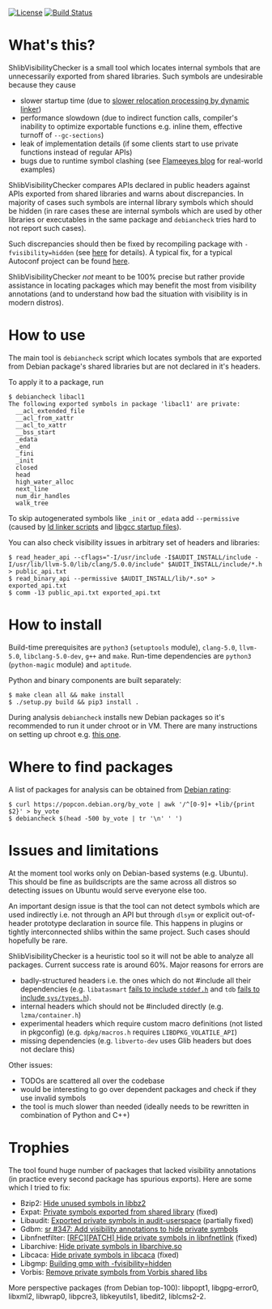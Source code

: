[![License](http://img.shields.io/:license-MIT-blue.svg)](https://github.com/yugr/ShlibVisibilityChecker/blob/master/LICENSE.txt)
[![Build Status](https://travis-ci.org/yugr/ShlibVisibilityChecker.svg?branch=master)](https://travis-ci.org/yugr/ShlibVisibilityChecker)

# What's this?

ShlibVisibilityChecker is a small tool which locates internal symbols
that are unnecessarily exported from shared libraries.
Such symbols are undesirable because they cause
* slower startup time (due to [slower relocation processing by dynamic linker](https://lwn.net/Articles/341309/))
* performance slowdown (due to indirect function calls, compiler's inability
  to optimize exportable functions e.g. inline them, effective turnoff of `--gc-sections`)
* leak of implementation details
  (if some clients start to use private functions instead of regular APIs)
* bugs due to runtime symbol clashing (see [Flameeyes blog](https://flameeyes.blog/2008/02/09/flex-and-linking-conflicts-or-a-possible-reason-why-php-and-recode-are-so-crashy/) for real-world examples)

ShlibVisibilityChecker compares APIs declared in public headers
against APIs exported from shared libraries and warns about discrepancies.
In majority of cases such symbols are internal library symbols which should be hidden
(in rare cases these are internal symbols which are used by other libraries or executables
in the same package and `debiancheck` tries hard to not report such cases).

Such discrepancies should then be fixed by recompiling package
with `-fvisibility=hidden` (see [here](https://gcc.gnu.org/wiki/Visibility) for details).
A typical fix, for a typical Autoconf project can be found
[here](https://github.com/cacalabs/libcaca/issues/33#issuecomment-387656546).

ShlibVisibilityChecker _not_ meant to be 100% precise but rather provide assistance in locating packages
which may benefit the most from visibility annotations (and to understand how bad the situation
with visibility is in modern distros).

# How to use

The main tool is `debiancheck` script which locates symbols that are exported from
Debian package's shared libraries but are not declared in it's headers.

To apply it to a package, run
```
$ debiancheck libacl1
The following exported symbols in package 'libacl1' are private:
  __acl_extended_file
  __acl_from_xattr
  __acl_to_xattr
  __bss_start
  _edata
  _end
  _fini
  _init
  closed
  head
  high_water_alloc
  next_line
  num_dir_handles
  walk_tree
```
To skip autogenerated symbols like `_init` or `_edata` add `--permissive` (caused by [ld linker scripts](https://sourceware.org/ml/binutils/2018-04/msg00326.html) and [libgcc startup files](https://gcc.gnu.org/ml/gcc-help/2018-04/msg00097.html)).

You can also check visibility issues in arbitrary set of headers and libraries:
```
$ read_header_api --cflags="-I/usr/include -I$AUDIT_INSTALL/include -I/usr/lib/llvm-5.0/lib/clang/5.0.0/include" $AUDIT_INSTALL/include/*.h > public_api.txt
$ read_binary_api --permissive $AUDIT_INSTALL/lib/*.so* > exported_api.txt
$ comm -13 public_api.txt exported_api.txt
```

# How to install

Build-time prerequisites are `python3` (`setuptools` module), `clang-5.0`,
`llvm-5.0`, `libclang-5.0-dev`, `g++` and `make`.
Run-time dependencies are `python3` (`python-magic` module) and `aptitude`.

Python and binary components are built separately:
```
$ make clean all && make install
$ ./setup.py build && pip3 install .
```

During analysis `debiancheck` installs new Debian packages so it's recommended to run it under chroot or in VM.
There are many instructions on setting up chroot e.g. [this one](https://github.com/yugr/debian_pkg_test).

# Where to find packages

A list of packages for analysis can be obtained from [Debian rating](https://popcon.debian.org/by_vote):
```
$ curl https://popcon.debian.org/by_vote | awk '/^[0-9]+ +lib/{print $2}' > by_vote
$ debiancheck $(head -500 by_vote | tr '\n' ' ')
```

# Issues and limitations

At the moment tool works only on Debian-based systems (e.g. Ubuntu).
This should be fine as buildscripts are the same across all distros
so detecting issues on Ubuntu would serve everyone else too.

An important design issue is that the tool can not detect symbols which are used indirectly
i.e. not through an API but through `dlsym` or explicit out-of-header prototype declaration
in source file. This happens in plugins or tightly interconnected shlibs within the same project.
Such cases should hopefully be rare.

ShlibVisibilityChecker is a heuristic tool so it will not be able to analyze all packages.
Current success rate is around 60%.
Major reasons for errors are
* badly-structured headers i.e. the ones which do not \#include all their dependencies 
  (e.g. `libatasmart` [fails to include `stddef.h`](https://github.com/Rupan/libatasmart/issues/1)
  and `tdb` [fails to include `sys/types.h`](https://bugzilla.samba.org/show_bug.cgi?id=13398)).
* internal headers which should not be \#included directly (e.g. `lzma/container.h`)
* experimental headers which require custom macro definitions (not listed in
  pkgconfig) (e.g. `dpkg/macros.h` requires `LIBDPKG_VOLATILE_API`)
* missing dependencies (e.g. `libverto-dev` uses Glib headers but does not declare this)

Other issues:
* TODOs are scattered all over the codebase
* would be interesting to go over dependent packages and check if they use invalid symbols
* the tool is much slower than needed (ideally needs to be rewritten in combination of Python and C++)

# Trophies

The tool found huge number of packages that lacked visibility annotations (in practice every second package
has spurious exports). Here are some which I tried to fix:

* Bzip2: [Hide unused symbols in libbz2](https://bugs.debian.org/cgi-bin/bugreport.cgi?bug=896750)
* Expat: [Private symbols exported from shared library](https://github.com/libexpat/libexpat/issues/195) (fixed)
* Libaudit: [Exported private symbols in audit-userspace](https://www.redhat.com/archives/linux-audit/2018-April/msg00119.html) (partially fixed)
* Gdbm: [sr #347: Add visibility annotations to hide private symbols](https://puszcza.gnu.org.ua/support/index.php?347)
* Libnfnetfilter: [\[RFC\]\[PATCH\] Hide private symbols in libnfnetlink](https://marc.info/?l=netfilter-devel&m=152481166515881) (fixed)
* Libarchive: [Hide private symbols in libarchive.so](https://github.com/libarchive/libarchive/issues/1017)
* Libcaca: [Hide private symbols in libcaca](https://github.com/cacalabs/libcaca/issues/33) (fixed)
* Libgmp: [Building gmp with -fvisibility=hidden](https://gmplib.org/list-archives/gmp-discuss/2018-April/006229.html)
* Vorbis: [Remove private symbols from Vorbis shared libs](https://github.com/xiph/vorbis/issues/43)

More perspective packages (from Debian top-100): libpopt1, libgpg-error0, libxml2, libwrap0, libpcre3, libkeyutils1, libedit2, liblcms2-2.
